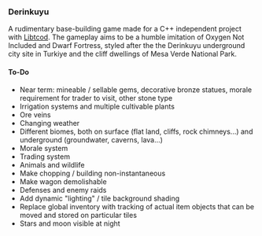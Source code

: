 ### Derinkuyu

A rudimentary base-building game made for a C++ independent project with [Libtcod](https://github.com/libtcod/libtcod). The gameplay aims to be a humble imitation of Oxygen Not Included and Dwarf Fortress, styled after the the Derinkuyu underground city site in Turkiye and the cliff dwellings of Mesa Verde National Park.

#### To-Do
- Near term: mineable / sellable gems, decorative bronze statues, morale requirement for trader to visit, other stone type
- Irrigation systems and multiple cultivable plants
- Ore veins
- Changing weather
- Different biomes, both on surface (flat land, cliffs, rock chimneys...) and underground (groundwater, caverns, lava...)
- Morale system
- Trading system
- Animals and wildlife
- Make chopping / building non-instantaneous
- Make wagon demolishable
- Defenses and enemy raids
- Add dynamic "lighting" / tile background shading
- Replace global inventory with tracking of actual item objects that can be moved and stored on particular tiles
- Stars and moon visible at night
